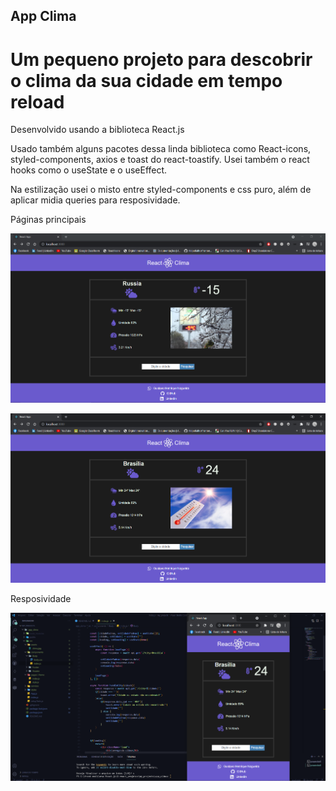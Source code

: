 ## App Clima
# Um pequeno projeto para descobrir o clima da sua cidade em tempo reload

Desenvolvido usando a biblioteca React.js

Usado também alguns pacotes dessa linda biblioteca como React-icons, styled-components, axios e toast do react-toastify. Usei também o react hooks como o useState e o useEffect.

Na estilização usei o misto entre styled-components e css puro, além de aplicar midia queries para resposividade.
<p>
  Páginas principais
<p/>
<p align="center">
  <img src="src/assets/Clima_app-1.png"/>
<p/>

<p align="center">
  <img src="src/assets/Clima_app-2.png"/>
<p/>
<p>
  Resposividade
<p/>
<p align="center">
  <img src="src/assets/Clima_app-3.png"/>
<p/>



